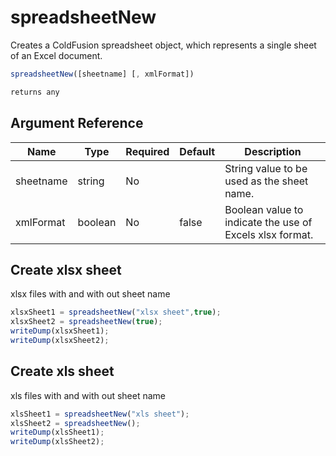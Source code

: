 # spreadsheetNew

 Creates a ColdFusion spreadsheet object, which represents a single sheet of an Excel document.

```javascript
spreadsheetNew([sheetname] [, xmlFormat])
```

```javascript
returns any
```

## Argument Reference

| Name | Type | Required | Default | Description |
| --- | --- | --- | --- | --- |
| sheetname | string | No |  | String value to be used as the sheet name. |
| xmlFormat | boolean | No | false | Boolean value to indicate the use of Excels xlsx format. |

## Create xlsx sheet

xlsx files with and with out sheet name

```javascript
xlsxSheet1 = spreadsheetNew("xlsx sheet",true);
xlsxSheet2 = spreadsheetNew(true);
writeDump(xlsxSheet1);
writeDump(xlsxSheet2);
```

## Create xls sheet

xls files with and with out sheet name

```javascript
xlsSheet1 = spreadsheetNew("xls sheet");
xlsSheet2 = spreadsheetNew();
writeDump(xlsSheet1);
writeDump(xlsSheet2);
```
